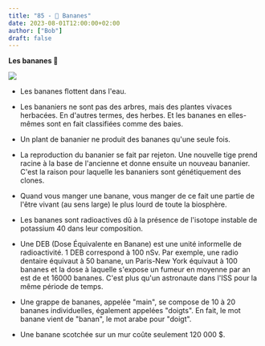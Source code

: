 ```yaml
---
title: "85 - 🍌 Bananes"
date: 2023-08-01T12:00:00+02:00
author: ["Bob"]
draft: false
---
```


**Les bananes 🍌**

![](/img/85.jpg)

- Les bananes flottent dans l'eau.

- Les bananiers ne sont pas des arbres, mais des plantes vivaces herbacées. En d'autres termes, des herbes. Et les bananes en elles-mêmes sont en fait classifiées comme des baies.

- Un plant de bananier ne produit des bananes qu'une seule fois.

- La reproduction du bananier se fait par rejeton. Une nouvelle tige prend racine à la base de l'ancienne et donne ensuite un nouveau bananier. C'est la raison pour laquelle les bananiers sont génétiquement des clones.

- Quand vous manger une banane, vous manger de ce fait une partie de l'être vivant (au sens large) le plus lourd de toute la biosphère.

- Les bananes sont radioactives dû à la présence de l'isotope instable de potassium 40 dans leur composition.

- Une DEB (Dose Équivalente en Banane) est une unité informelle de radioactivité. 1 DEB correspond à 100 nSv. Par exemple, une radio dentaire équivaut à 50 banane, un Paris-New York équivaut à 100 bananes et la dose à laquelle s'expose un fumeur en moyenne par an est de et 16000 bananes. C'est plus qu'un astronaute dans l'ISS pour la même période de temps.

- Une grappe de bananes, appelée "main", se compose de 10 à 20 bananes individuelles, également appelées "doigts". En fait, le mot banane vient de "banan", le mot arabe pour "doigt".

- Une banane scotchée sur un mur coûte seulement 120 000 $.
